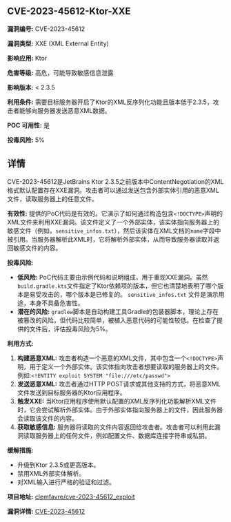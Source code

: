 ## CVE-2023-45612-Ktor-XXE

**漏洞编号:** CVE-2023-45612

**漏洞类型:** XXE (XML External Entity)

**影响应用:** Ktor

**危害等级:** 高危，可能导致敏感信息泄露

**影响版本:** < 2.3.5

**利用条件:** 需要目标服务器开启了Ktor的XML反序列化功能且版本低于2.3.5，攻击者能够向服务器发送恶意XML数据。

**POC 可用性:** 是

**投毒风险:** 5%

## 详情

CVE-2023-45612是JetBrains Ktor 2.3.5之前版本中ContentNegotiation的XML格式默认配置存在XXE漏洞。攻击者可以通过发送包含外部实体引用的恶意XML文件，读取服务器上的任意文件。

**有效性:** 提供的PoC代码是有效的。它演示了如何通过构造包含`<!DOCTYPE>`声明的XML文件来利用XXE漏洞。该文件定义了一个外部实体，该实体指向服务器上的敏感文件（例如，`sensitive_infos.txt`），然后该实体在XML文档的`name`字段中被引用。当服务器解析此XML时，它将解析外部实体，从而导致服务器读取并返回敏感文件的内容。

**投毒风险:**  

*   **低风险:** PoC代码主要由示例代码和说明组成，用于重现XXE漏洞。虽然`build.gradle.kts`文件指定了Ktor依赖项的版本，但它也清楚地表明了哪个版本是易受攻击的，哪个版本是已修复的。 `sensitive_infos.txt` 文件是演示用途，本身不具备危害性。
*   **潜在的风险:**  `gradlew`脚本是自动构建工具Gradle的包装器脚本，理论上存在被篡改的风险，但代码比较简单，被植入恶意代码的可能性较低。在检查了提供的文件后，评估投毒风险为5%。

**利用方式:**

1.  **构建恶意XML:** 攻击者构造一个恶意的XML文件，其中包含一个`<!DOCTYPE>`声明，用于定义一个外部实体。该实体指向攻击者想要读取的服务器上的文件。例如:`<!ENTITY exploit SYSTEM "file:///etc/passwd">`
2.  **发送恶意XML:** 攻击者通过HTTP POST请求或其他支持的方式，将恶意XML文件发送到目标服务器的Ktor应用程序。
3.  **触发XXE:** 当Ktor应用程序使用默认配置的XML反序列化功能解析XML文件时，它会尝试解析外部实体。由于外部实体指向服务器上的文件，因此服务器会读取该文件的内容。
4.  **获取敏感信息:** 服务器将读取的文件内容返回给攻击者。攻击者可以利用此漏洞读取服务器上的任何文件，例如配置文件、数据库连接字符串或私钥。

**缓解措施:**

*   升级到Ktor 2.3.5或更高版本。
*   禁用XML外部实体解析。 
*   对XML输入进行严格的验证和过滤。

**项目地址:** [clemfavre/cve-2023-45612_exploit](https://github.com/clemfavre/cve-2023-45612_exploit)

**漏洞详情:** [CVE-2023-45612](https://nvd.nist.gov/vuln/detail/CVE-2023-45612)